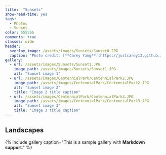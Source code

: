 ```yaml
---
title:  "Sunsets"
show-read-time: yes
tags:
  - Photos
  - Sunset
color: 555555
comments: true
classes: wide
header:
  overlay_image: /assets/images/Sunsets/Sunset0.JPG
  caption: "Photo credit: [**Carey Yang**](https://justcarey13.github.io/photography)"
gallery:
  - url: /assets/images/Sunsets/Sunset1.JPG
    image_path: /assets/images/Sunsets/Sunset1.JPG
    alt: "Sunset image 1"
  - url: /assets/images/CentennialPark/CentennialPark2.JPG
    image_path: /assets/images/CentennialPark/CentennialPark2.JPG
    alt: "Sunset image 2"
    title: "Image 2 title caption"
  - url: /assets/images/CentennialPark/CentennialPark3.JPG
    image_path: /assets/images/CentennialPark/CentennialPark3.JPG
    alt: "Sunset image 3"
    title: "Image 3 title caption"
---
```


## Landscapes


{% include gallery caption="This is a sample gallery with **Markdown support**." %}
